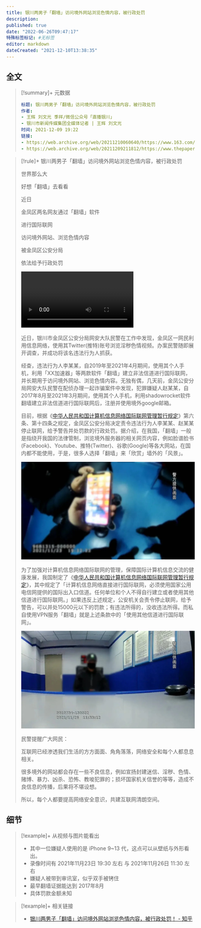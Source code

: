 ```yaml
---
title: 银川两男子「翻墙」访问境外网站浏览色情内容，被行政处罚
description:
published: true
date: "2022-06-26T09:47:17"
特殊标签标记: #无标签
editor: markdown
dateCreated: "2021-12-10T13:38:35"
---
```


## 全文

> [!summary]+ 元数据
>
> ```YAML
> 标题: 银川两男子「翻墙」访问境外网站浏览色情内容，被行政处罚
> 作者:
> - 王辉 刘文光 季祥/微信公众号「直播银川」
> - 银川市新闻传媒集团全媒体记者 | 王辉 刘文光
> 时间: 2021-12-09 19:22
> 链接:
> - https://web.archive.org/web/20211210060640/https://www.163.com/dy/article/GQIO2KTD05506NW2.html
> - https://web.archive.org/web/20211209211812/https://www.thepaper.cn/newsDetail_forward_15767996
> ```

> [!rule]+ 银川两男子「翻墙」访问境外网站浏览色情内容，被行政处罚
>
> 世界那么大
>
> 好想「翻墙」去看看
>
> 近日
>
> 金凤区两名网友通过「翻墙」软件
>
> 进行国际联网
>
> 访问境外网站、浏览色情内容
>
> 被金凤区公安分局
>
> 依法给予行政处罚
>
> ![type:video](/src/punish/银川翻墙/新闻.mp4)
>
> 近日，银川市金凤区公安分局网安大队民警在工作中发现，金凤区一网民利用信息网络，使用其Twitter(推特)账号浏览淫秽色情视频。办案民警随即展开调查，并成功将该名违法行为人抓获。
>
> 经查，违法行为人李某某，自2019年至2021年4月期间，使用其个人手机，利用「XX加速器」等两款软件「翻墙」建立非法信道进行国际联网，并长期用于访问境外网站、浏览色情内容。无独有偶，几天前，金凤公安分局网安大队民警在配侦办理一起诈骗案件中发现，犯罪嫌疑人赵某某，自2017年8月至2021年3月期间，使用其个人手机，利用shadowrocket软件翻墙建立非法信道进行国际联网后，注册并使用境外google邮箱。
>
> 目前，根据《[中华人民共和国计算机信息网络国际联网管理暂行规定][]》第六条、第十四条之规定，金凤区公安分局决定责令违法行为人李某某、赵某某停止联网，给予警告并处罚款的行政处罚。据介绍，在我国，「翻墙」一般是指绕开我国的法律管制，浏览境外服务器的相关网页内容，例如脸谱脸书(Facebook)、Youtube、推特(Twitter)、谷歌(Google)等各大网站，在国内都不能使用，于是，很多人选择「翻墙」来「欣赏」墙外的「风景」。
>
> ![模糊的手机图片](/src/punish/银川翻墙/1.webp)
>
> 为了加强对计算机信息网络国际联网的管理，保障国际计算机信息交流的健康发展，我国制定了《[中华人民共和国计算机信息网络国际联网管理暂行规定][]》，其中规定了「计算机信息网络直接进行国际联网，必须使用国家公用电信网提供的国际出入口信道。任何单位和个人不得自行建立或者使用其他信道进行国际联网。」如果违反上述规定，公安机关会责令停止联网，给予警告，可以并处15000元以下的罚款；有违法所得的，没收违法所得。而私自使用VPN服务「翻墙」就是上述条款中的「使用其他信道进行国际联网」。
>
> ![嫌疑人模糊图片](/src/punish/银川翻墙/2.webp)
>
> 民警提醒广大网民：
>
> 互联网已经渗透我们生活的方方面面、角角落落，网络安全和每个人都息息相关。
>
> 很多境外的网站都会存在一些不良信息，例如宣扬封建迷信、淫秽、色情、赌博、暴力、凶杀、恐怖、教唆犯罪的；损坏国家机关信誉的等等，造成不良信息的传播，后果将不堪设想。
>
> 所以，每个人都要提高网络安全意识，共建互联网清朗空间。

[中华人民共和国计算机信息网络国际联网管理暂行规定]: /rule/国务院/中华人民共和国计算机信息网络国际联网管理暂行规定.md

## 细节

> [!example]+ 从视频与图片能看出
>
> +   其中一位嫌疑人使用的是 iPhone 9~13 代，这点可以从壁纸与外形看出。
> +   录像时间有 2021年11月23日 19:30 左右 与 2021年11月26日 11:30 左右
> +   嫌疑人被带到审讯室，似乎双手被铐住
> +   最早翻墙证据能达到 2017年8月
> +   具体罚款金额未知

> [!example]+ 相关链接
>
> +   [银川两男子「翻墙」访问境外网站浏览色情内容，被行政处罚！ - 知乎](https://zhuanlan.zhihu.com/p/442394816)
